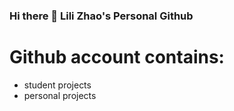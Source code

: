 ### Hi there 👋 Lili Zhao's Personal Github 

# Github account contains:
* student projects
* personal projects


